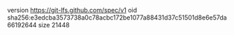 version https://git-lfs.github.com/spec/v1
oid sha256:e3edcba3573738a0c78acbc172be1077a88431d37c51501d8e6e57da66192644
size 21448
